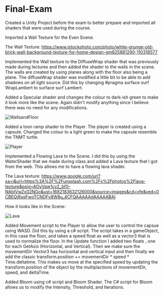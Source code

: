 # Final-Exam
 
Created a Unity Project before the exam to better prepare and imported all shaders that were used during the course. 

Imported a Wall Texture for the Even Scene.

The Wall Texture: https://www.istockphoto.com/photo/white-grunge-old-brick-wall-background-texture-for-home-design-gm625881290-110318577

Implemented the Wall texture to the DiffuseWrap shader that was previously made during lectures and then added the shader to the walls in the scene. The walls are created by using planes along with the floor also being a plane. The diffuseWrap shader was modified a little bit to be able to add shadows on all light source. Did this by changing #pragma surface surf WrapLambert to surface surf Lambert. 

Added a Specular shader and changes the colour to dark-ish green to make it look more like the scene. Again didn't modify anything since I believe there was no need for any modifications. 

![WallsandFloor](https://user-images.githubusercontent.com/72412425/233694450-72de2c3a-1faf-46f6-ab6d-7f43d7da2fea.png)

Added a toon ramp shader to the Player. The player is created using a capsule. 
Changed the colour to a light green to make the capsule resemble the TNMT turtle.

![Player](https://user-images.githubusercontent.com/72412425/233695312-fac2199d-dc4f-424f-a7de-c48f7791d30f.png)


Implemented a Flowing Lava to the Scene. I did this by using the WaterShader that we made during class and added a Lava texture that I got from the web. This allows me to have a flowing lava shader.

The Lava texture: https://www.google.com/url?sa=i&url=https%3A%2F%2Funsplash.com%2Fs%2Fphotos%2Flava-texture&psig=AOvVaw1cv2_bf0-NAbIVwZx02NGo&ust=1682183632126000&source=images&cd=vfe&ved=0CBEQjRxqFwoTCNDFy8W8u_4CFQAAAAAdAAAAABAI

How it looks like in the Scene:

![Lava](https://user-images.githubusercontent.com/72412425/233697858-bc0d96cd-5978-4016-b04b-2e843bb6f41a.png)


Added Movement script to the Player to allow the user to control the capsue using WASD. Did this by using a c# script. The script takes in a gameObject, in this case the floor, and takes a speed float as well as a vector3 that is used to normalize the floor. In the Update function I added two floats , one for each GetAxis (Horizontal, and Vertical). Then we make sure the movementDir Vector3 has horizontal and vertical input and then finally we add the classic transform.position += movementDir * speed * Time.deltatime. This makes us move at the specified speed by updating the transform.position of the object by the multiplactions of movementDir, speed, and deltaTime. 

Added Bloom using c# script and Bloom Shader. The C# script for Bloom allows us to modify the Intensity, Threshold, and Iterations. 

